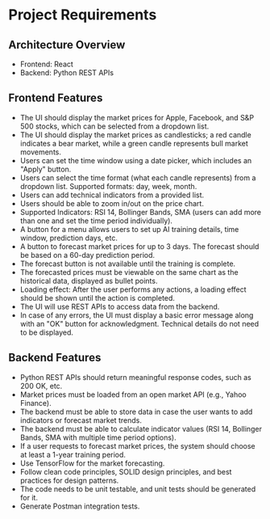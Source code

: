 # Project Requirements

## Architecture Overview
- Frontend: React
- Backend: Python REST APIs

## Frontend Features
- The UI should display the market prices for Apple, Facebook, and S&P 500 stocks, which can be selected from a dropdown list.
- The UI should display the market prices as candlesticks; a red candle indicates a bear market, while a green candle represents bull market movements.
- Users can set the time window using a date picker, which includes an "Apply" button.
- Users can select the time format (what each candle represents) from a dropdown list. Supported formats: day, week, month.
- Users can add technical indicators from a provided list.
- Users should be able to zoom in/out on the price chart.
- Supported Indicators: RSI 14, Bollinger Bands, SMA (users can add more than one and set the time period individually).
- A button for a menu allows users to set up AI training details, time window, prediction days, etc.
- A button to forecast market prices for up to 3 days. The forecast should be based on a 60-day prediction period.
- The forecast button is not available until the training is complete.
- The forecasted prices must be viewable on the same chart as the historical data, displayed as bullet points.
- Loading effect: After the user performs any actions, a loading effect should be shown until the action is completed.
- The UI will use REST APIs to access data from the backend.
- In case of any errors, the UI must display a basic error message along with an "OK" button for acknowledgment. Technical details do not need to be displayed.

## Backend Features
- Python REST APIs should return meaningful response codes, such as 200 OK, etc.
- Market prices must be loaded from an open market API (e.g., Yahoo Finance).
- The backend must be able to store data in case the user wants to add indicators or forecast market trends.
- The backend must be able to calculate indicator values (RSI 14, Bollinger Bands, SMA with multiple time period options).
- If a user requests to forecast market prices, the system should choose at least a 1-year training period.
- Use TensorFlow for the market forecasting.
- Follow clean code principles, SOLID design principles, and best practices for design patterns.
- The code needs to be unit testable, and unit tests should be generated for it.
- Generate Postman integration tests.